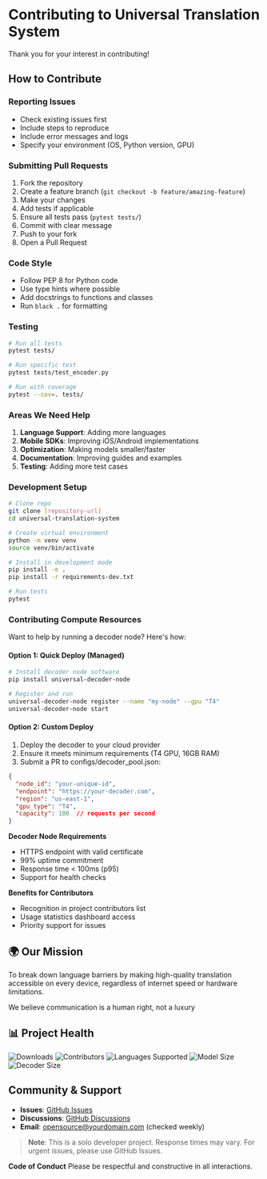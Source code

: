 # Contributing to Universal Translation System

Thank you for your interest in contributing!

## How to Contribute

### Reporting Issues
- Check existing issues first
- Include steps to reproduce
- Include error messages and logs
- Specify your environment (OS, Python version, GPU)

### Submitting Pull Requests

1. Fork the repository
2. Create a feature branch (`git checkout -b feature/amazing-feature`)
3. Make your changes
4. Add tests if applicable
5. Ensure all tests pass (`pytest tests/`)
6. Commit with clear message
7. Push to your fork
8. Open a Pull Request

### Code Style

- Follow PEP 8 for Python code
- Use type hints where possible
- Add docstrings to functions and classes
- Run `black .` for formatting

### Testing

```bash
# Run all tests
pytest tests/

# Run specific test
pytest tests/test_encoder.py

# Run with coverage
pytest --cov=. tests/
```

### Areas We Need Help
1. **Language Support**: Adding more languages
2. **Mobile SDKs**: Improving iOS/Android implementations
3. **Optimization**: Making models smaller/faster
4. **Documentation**: Improving guides and examples
5. **Testing**: Adding more test cases

### Development Setup
```bash
# Clone repo
git clone [repository-url]
cd universal-translation-system

# Create virtual environment
python -m venv venv
source venv/bin/activate

# Install in development mode
pip install -e .
pip install -r requirements-dev.txt

# Run tests
pytest
```

### Contributing Compute Resources

Want to help by running a decoder node? Here's how:

#### Option 1: Quick Deploy (Managed)
```bash
# Install decoder node software
pip install universal-decoder-node

# Register and run
universal-decoder-node register --name "my-node" --gpu "T4"
universal-decoder-node start
```
#### Option 2: Custom Deploy
1. Deploy the decoder to your cloud provider
2. Ensure it meets minimum requirements (T4 GPU, 16GB RAM)
3. Submit a PR to configs/decoder_pool.json:

```json
{
  "node_id": "your-unique-id",
  "endpoint": "https://your-decoder.com",
  "region": "us-east-1",
  "gpu_type": "T4",
  "capacity": 100  // requests per second
}
```
**Decoder Node Requirements**
- HTTPS endpoint with valid certificate
- 99% uptime commitment
- Response time < 100ms (p95)
- Support for health checks

**Benefits for Contributors**
- Recognition in project contributors list
- Usage statistics dashboard access
- Priority support for issues

## 🌍 Our Mission

To break down language barriers by making high-quality translation accessible on every device, regardless of internet speed or hardware limitations.

We believe communication is a human right, not a luxury

## 📊 Project Health

![Downloads](https://img.shields.io/npm/dt/universal-translation-sdk)
![Contributors](https://img.shields.io/github/contributors/code-with-zeeshan/universal-translation-system)
![Languages Supported](https://img.shields.io/badge/languages-20-brightgreen)
![Model Size](https://img.shields.io/badge/encoder%20size-35MB-blue)
![Decoder Size](https://img.shields.io/badge/decoder%20size-350MB-blue)

## Community & Support

- **Issues**: [GitHub Issues](https://github.com/code-with-zeeshan/universal-translation-system/issues)
- **Discussions**: [GitHub Discussions](https://github.com/code-with-zeeshan/universal-translation-system/discussions)
- **Email**: opensource@yourdomain.com (checked weekly)

> **Note**: This is a solo developer project. Response times may vary. For urgent issues, please use GitHub Issues.

**Code of Conduct**
Please be respectful and constructive in all interactions.